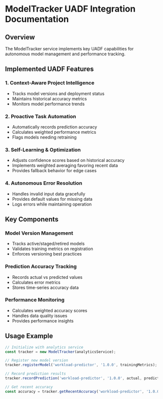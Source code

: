 # ModelTracker UADF Integration Documentation

## Overview

The ModelTracker service implements key UADF capabilities for autonomous model management and performance tracking.

## Implemented UADF Features

### 1. Context-Aware Project Intelligence

- Tracks model versions and deployment status
- Maintains historical accuracy metrics
- Monitors model performance trends

### 2. Proactive Task Automation

- Automatically records prediction accuracy
- Calculates weighted performance metrics
- Flags models needing retraining

### 3. Self-Learning & Optimization

- Adjusts confidence scores based on historical accuracy
- Implements weighted averaging favoring recent data
- Provides fallback behavior for edge cases

### 4. Autonomous Error Resolution

- Handles invalid input data gracefully
- Provides default values for missing data
- Logs errors while maintaining operation

## Key Components

### Model Version Management

- Tracks active/staged/retired models
- Validates training metrics on registration
- Enforces versioning best practices

### Prediction Accuracy Tracking

- Records actual vs predicted values
- Calculates error metrics
- Stores time-series accuracy data

### Performance Monitoring

- Calculates weighted accuracy scores
- Handles data quality issues
- Provides performance insights

## Usage Example

```typescript
// Initialize with analytics service
const tracker = new ModelTracker(analyticsService);

// Register new model version
tracker.registerModel('workload-predictor', '1.0.0', trainingMetrics);

// Record prediction results
tracker.recordPrediction('workload-predictor', '1.0.0', actual, predicted, confidence);

// Get recent accuracy
const accuracy = tracker.getRecentAccuracy('workload-predictor', '1.0.0');
```
